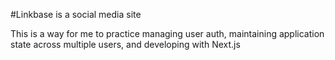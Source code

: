 #Linkbase is a social media site

This is a way for me to practice managing user auth, maintaining application state across multiple users, and developing with Next.js
